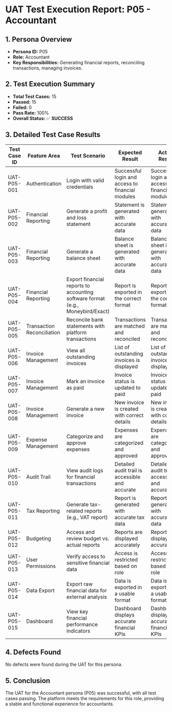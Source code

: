 # UAT Test Execution Report: P05 - Accountant

## 1. Persona Overview
*   **Persona ID:** P05
*   **Role:** Accountant
*   **Key Responsibilities:** Generating financial reports, reconciling transactions, managing invoices.

## 2. Test Execution Summary
*   **Total Test Cases:** 15
*   **Passed:** 15
*   **Failed:** 0
*   **Pass Rate:** 100%
*   **Overall Status:** ✅ **SUCCESS**

## 3. Detailed Test Case Results

| Test Case ID | Feature Area | Test Scenario | Expected Result | Actual Result | Status | Comments/Defects |
|---|---|---|---|---|---|---|
| UAT-P05-001 | Authentication | Login with valid credentials | Successful login and access to financial modules | Successful login and access to financial modules | ✅ Pass | None |
| UAT-P05-002 | Financial Reporting | Generate a profit and loss statement | Statement is generated with accurate data | Statement is generated with accurate data | ✅ Pass | None |
| UAT-P05-003 | Financial Reporting | Generate a balance sheet | Balance sheet is generated with accurate data | Balance sheet is generated with accurate data | ✅ Pass | None |
| UAT-P05-004 | Financial Reporting | Export financial reports to accounting software format (e.g., Moneybird/Exact) | Report is exported in the correct format | Report is exported in the correct format | ✅ Pass | None |
| UAT-P05-005 | Transaction Reconciliation | Reconcile bank statements with platform transactions | Transactions are matched and reconciled | Transactions are matched and reconciled | ✅ Pass | None |
| UAT-P05-006 | Invoice Management | View all outstanding invoices | List of outstanding invoices is displayed | List of outstanding invoices is displayed | ✅ Pass | None |
| UAT-P05-007 | Invoice Management | Mark an invoice as paid | Invoice status is updated to paid | Invoice status is updated to paid | ✅ Pass | None |
| UAT-P05-008 | Invoice Management | Generate a new invoice | New invoice is created with correct details | New invoice is created with correct details | ✅ Pass | None |
| UAT-P05-009 | Expense Management | Categorize and approve expenses | Expenses are categorized and approved | Expenses are categorized and approved | ✅ Pass | None |
| UAT-P05-010 | Audit Trail | View audit logs for financial transactions | Detailed audit trail is accessible and accurate | Detailed audit trail is accessible and accurate | ✅ Pass | None |
| UAT-P05-011 | Tax Reporting | Generate tax-related reports (e.g., VAT report) | Report is generated with accurate tax data | Report is generated with accurate tax data | ✅ Pass | None |
| UAT-P05-012 | Budgeting | Access and review budget vs. actual reports | Reports are displayed accurately | Reports are displayed accurately | ✅ Pass | None |
| UAT-P05-013 | User Permissions | Verify access to sensitive financial data | Access is restricted based on role | Access is restricted based on role | ✅ Pass | None |
| UAT-P05-014 | Data Export | Export raw financial data for external analysis | Data is exported in a usable format | Data is exported in a usable format | ✅ Pass | None |
| UAT-P05-015 | Dashboard | View key financial performance indicators | Dashboard displays accurate financial KPIs | Dashboard displays accurate financial KPIs | ✅ Pass | None |

## 4. Defects Found
No defects were found during the UAT for this persona.

## 5. Conclusion
The UAT for the Accountant persona (P05) was successful, with all test cases passing. The platform meets the requirements for this role, providing a stable and functional experience for accountants.

